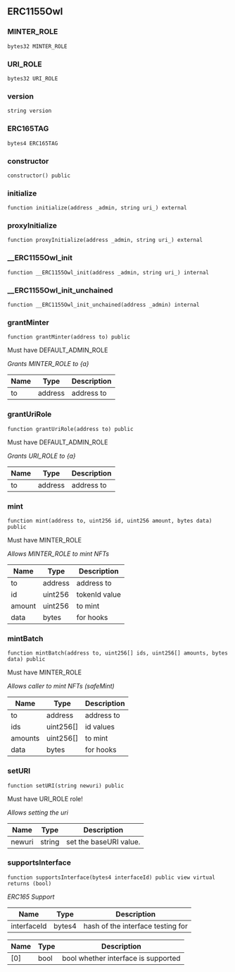 

## ERC1155Owl

### MINTER_ROLE

```solidity
bytes32 MINTER_ROLE
```

### URI_ROLE

```solidity
bytes32 URI_ROLE
```

### version

```solidity
string version
```

### ERC165TAG

```solidity
bytes4 ERC165TAG
```

### constructor

```solidity
constructor() public
```

### initialize

```solidity
function initialize(address _admin, string uri_) external
```

### proxyInitialize

```solidity
function proxyInitialize(address _admin, string uri_) external
```

### __ERC1155Owl_init

```solidity
function __ERC1155Owl_init(address _admin, string uri_) internal
```

### __ERC1155Owl_init_unchained

```solidity
function __ERC1155Owl_init_unchained(address _admin) internal
```

### grantMinter

```solidity
function grantMinter(address to) public
```

Must have DEFAULT_ADMIN_ROLE

_Grants MINTER_ROLE to {a}_

| Name | Type | Description |
| ---- | ---- | ----------- |
| to | address | address to |

### grantUriRole

```solidity
function grantUriRole(address to) public
```

Must have DEFAULT_ADMIN_ROLE

_Grants URI_ROLE to {a}_

| Name | Type | Description |
| ---- | ---- | ----------- |
| to | address | address to |

### mint

```solidity
function mint(address to, uint256 id, uint256 amount, bytes data) public
```

Must have MINTER_ROLE

_Allows MINTER_ROLE to mint NFTs_

| Name | Type | Description |
| ---- | ---- | ----------- |
| to | address | address to |
| id | uint256 | tokenId value |
| amount | uint256 | to mint |
| data | bytes | for hooks |

### mintBatch

```solidity
function mintBatch(address to, uint256[] ids, uint256[] amounts, bytes data) public
```

Must have MINTER_ROLE

_Allows caller to mint NFTs (safeMint)_

| Name | Type | Description |
| ---- | ---- | ----------- |
| to | address | address to |
| ids | uint256[] | id values |
| amounts | uint256[] | to mint |
| data | bytes | for hooks |

### setURI

```solidity
function setURI(string newuri) public
```

Must have URI_ROLE role!

_Allows setting the uri_

| Name | Type | Description |
| ---- | ---- | ----------- |
| newuri | string | set the baseURI value. |

### supportsInterface

```solidity
function supportsInterface(bytes4 interfaceId) public view virtual returns (bool)
```

_ERC165 Support_

| Name | Type | Description |
| ---- | ---- | ----------- |
| interfaceId | bytes4 | hash of the interface testing for |

| Name | Type | Description |
| ---- | ---- | ----------- |
| [0] | bool | bool whether interface is supported |

